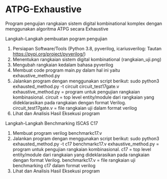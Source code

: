 # ATPG-Exhaustive
Program pengujian rangkaian sistem digital kombinational komplex dengan menggunakan algoritma ATPG secara Exhaustive

Langkah-Langkah pembuatan pogram pengujian
1. Persiapan Software/Tools (Python 3.8, pyverilog, icariusverilog: Tautan https://pypi.org/project/pyverilog/)
2. Menentukan rangkaian sistem digital kombinational (rangkaian_uji.png)
3. Mengubah rangkaian kedalam bahasa pyverilog
4. Membuat code program main.py dalam hal ini yaitu exhaustive_method.py
5. Jalankan program dengan menggunakan script berikut: sudo python3 exhausted_method.py -t circuit circuit_test17gate.v
    exhaustive_method.py = program untuk pengujian rangkaian kombinasional.
    circuit = top level entity/module dari rangkaian yang dideklarasikan pada rangkaian dengan format Verilog.
    circuit_test17gate.v = file rangkaian uji dalam format verilog
6. Lihat dan Analisis Hasil Eksekusi program


Langkah-Langkah Benchmarking ISCAS C17
1. Membuat program verilog benchmarkc17.v
2. Jalankan program dengan menggunakan script berikut: sudo python3 exhausted_method.py -t c17 benchmarkc17.v
    exhaustive_method.py = program untuk pengujian rangkaian kombinasional.
    c17 = top level entity/module dari rangkaian yang dideklarasikan pada rangkaian dengan format Verilog.
    benchmarkc17.v = file rangkaian uji benchmarking c17 dalam format verilog
3. Lihat dan Analisis Hasil Eksekusi program

